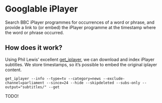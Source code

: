 Googlable iPlayer
==

Search BBC iPlayer programmes for occurrences of a word or phrase, and
provide a link to (or embed) the iPlayer programme at the timestamp where
the word or phrase occurred.

How does it work?
--
Using Phil Lewis’ excellent
[get_iplayer](http://linuxcexntre.net/getiplayer), we can download and
index iPlayer subtitles. We store timestamps, so it’s possible to embed
the original iplayer content.

```
get_iplayer --info --type=tv --category=news --exclude-channel=parliament --since=24 --hide --skipdeleted --subs-only --output="subtitles/" --get
```

TODO!

